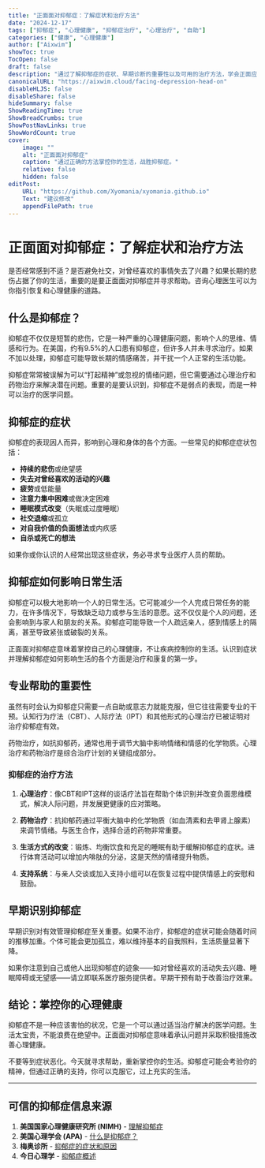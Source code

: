 ```yaml
---
title: "正面面对抑郁症：了解症状和治疗方法"
date: "2024-12-17"
tags: ["抑郁症", "心理健康", "抑郁症治疗", "心理治疗", "自助"]
categories: ["健康", "心理健康"]
author: ["Aixwim"]
showToc: true
TocOpen: false
draft: false
description: "通过了解抑郁症的症状、早期诊断的重要性以及可用的治疗方法，学会正面应对抑郁症，改善心理健康。"
canonicalURL: "https://aixwim.cloud/facing-depression-head-on"
disableHLJS: false
disableShare: false
hideSummary: false
ShowReadingTime: true
ShowBreadCrumbs: true
ShowPostNavLinks: true
ShowWordCount: true
cover:
    image: ""
    alt: "正面面对抑郁症"
    caption: "通过正确的方法掌控你的生活，战胜抑郁症。"
    relative: false
    hidden: false
editPost:
    URL: "https://github.com/Xyomania/xyomania.github.io"
    Text: "建议修改"
    appendFilePath: true
---
```


# 正面面对抑郁症：了解症状和治疗方法

是否经常感到不适？是否避免社交，对曾经喜欢的事情失去了兴趣？如果长期的悲伤占据了你的生活，重要的是要正面面对抑郁症并寻求帮助。咨询心理医生可以为你指引恢复和心理健康的道路。

## 什么是抑郁症？

抑郁症不仅仅是短暂的悲伤，它是一种严重的心理健康问题，影响个人的思维、情感和行为。在美国，约有9.5%的人口患有抑郁症，但许多人并未寻求治疗。如果不加以处理，抑郁症可能导致长期的情感痛苦，并干扰一个人正常的生活功能。

抑郁症常常被误解为可以“打起精神”或忽视的情绪问题，但它需要通过心理治疗和药物治疗来解决潜在问题。重要的是要认识到，抑郁症不是弱点的表现，而是一种可以治疗的医学问题。

## 抑郁症的症状

抑郁症的表现因人而异，影响到心理和身体的各个方面。一些常见的抑郁症症状包括：

- **持续的悲伤**或绝望感
- **失去对曾经喜欢的活动的兴趣**
- **疲劳**或低能量
- **注意力集中困难**或做决定困难
- **睡眠模式改变**（失眠或过度睡眠）
- **社交退缩**或孤立
- **对自我价值的负面想法**或内疚感
- **自杀或死亡的想法**

如果你或你认识的人经常出现这些症状，务必寻求专业医疗人员的帮助。

## 抑郁症如何影响日常生活

抑郁症可以极大地影响一个人的日常生活。它可能减少一个人完成日常任务的能力，在许多情况下，导致缺乏动力或参与生活的意愿。这不仅仅是个人的问题，还会影响到与家人和朋友的关系。抑郁症可能导致一个人疏远亲人，感到情感上的隔离，甚至导致紧张或破裂的关系。

正面面对抑郁症意味着掌控自己的心理健康，不让疾病控制你的生活。认识到症状并理解抑郁症如何影响生活的各个方面是治疗和康复的第一步。

## 专业帮助的重要性

虽然有时会认为抑郁症只需要一点自助或意志力就能克服，但它往往需要专业的干预。认知行为疗法（CBT）、人际疗法（IPT）和其他形式的心理治疗已被证明对治疗抑郁症有效。

药物治疗，如抗抑郁药，通常也用于调节大脑中影响情绪和情感的化学物质。心理治疗和药物治疗是综合治疗计划的关键组成部分。

### 抑郁症的治疗方法

1. **心理治疗**：像CBT和IPT这样的谈话疗法旨在帮助个体识别并改变负面思维模式，解决人际问题，并发展更健康的应对策略。
  
2. **药物治疗**：抗抑郁药通过平衡大脑中的化学物质（如血清素和去甲肾上腺素）来调节情绪。与医生合作，选择合适的药物非常重要。

3. **生活方式的改变**：锻炼、均衡饮食和充足的睡眠有助于缓解抑郁症的症状。进行体育活动可以增加内啡肽的分泌，这是天然的情绪提升物质。

4. **支持系统**：与亲人交谈或加入支持小组可以在恢复过程中提供情感上的安慰和鼓励。

## 早期识别抑郁症

早期识别对有效管理抑郁症至关重要。如果不治疗，抑郁症的症状可能会随着时间的推移加重。个体可能会更加孤立，难以维持基本的自我照料，生活质量显著下降。

如果你注意到自己或他人出现抑郁症的迹象——如对曾经喜欢的活动失去兴趣、睡眠障碍或无望感——请立即联系医疗服务提供者。早期干预有助于改善治疗效果。

## 结论：掌控你的心理健康

抑郁症不是一种应该害怕的状况，它是一个可以通过适当治疗解决的医学问题。生活太宝贵，不能浪费在绝望中。正面面对抑郁症意味着承认问题并采取积极措施改善心理健康。

不要等到症状恶化。今天就寻求帮助，重新掌控你的生活。抑郁症可能会考验你的精神，但通过正确的支持，你可以克服它，过上充实的生活。

---

## 可信的抑郁症信息来源

1. **美国国家心理健康研究所 (NIMH)** - [理解抑郁症](https://www.nimh.nih.gov/health/topics/depression)
2. **美国心理学会 (APA)** - [什么是抑郁症？](https://www.apa.org/topics/depression)
3. **梅奥诊所** - [抑郁症的症状和原因](https://www.mayoclinic.org/diseases-conditions/depression/symptoms-causes/syc-20350360)
4. **今日心理学** - [抑郁症概述](https://www.psychologytoday.com/us/basics/depression)

